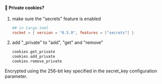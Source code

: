 #### 🍪 Private cookies?

1. make sure the "secrets" feature is enabled

    ```toml
    ## in Cargo.toml
    rocket = { version = "0.5.0", features = ["secrets"] }
    ```

2. add "_private" to "add", "get" and "remove"

    ```rust
    cookies.get_private
    cookies.add_private
    cookies.remove_private
    ```

Encrypted using the 256-bit key specified in the secret_key configuration parameter.


<aside class="notes">
</aside>
